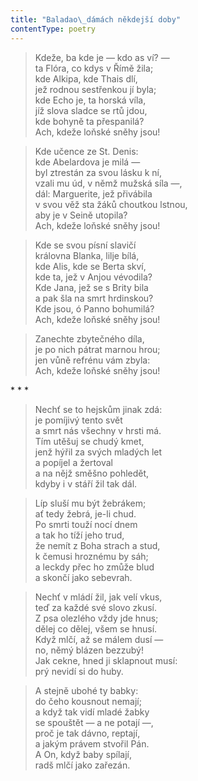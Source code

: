 ```yaml
---
title: "Baladao\_dámách někdejší doby"
contentType: poetry
---
```


<section>

> Kdeže, ba kde je — kdo as ví? —  
> ta Flóra, co kdys v Římě žila;  
> kde Alkipa, kde Thais dlí,  
> jež rodnou sestřenkou jí byla;  
> kde Echo je, ta horská víla,  
> jíž slova sladce se rtů jdou,  
> kde bohyně ta přespanilá?  
> Ach, kdeže loňské sněhy jsou!

> Kde učence ze St. Denis:  
> kde Abelardova je milá —  
> byl ztrestán za svou lásku k ní,  
> vzali mu úd, v němž mužská síla —,  
> dál: Marguerite, jež přivábila  
> v svou věž sta žáků choutkou lstnou,  
> aby je v Seině utopila?  
> Ach, kdeže loňské sněhy jsou!

> Kde se svou písní slavičí  
> královna Blanka, lilje bílá,  
> kde Alis, kde se Berta skví,  
> kde ta, jež v Anjou vévodila?  
> Kde Jana, jež se s Brity bila  
> a pak šla na smrt hrdinskou?  
> Kde jsou, ó Panno bohumilá?  
> Ach, kdeže loňské sněhy jsou!

> Zanechte zbytečného díla,  
> je po nich pátrat marnou hrou;  
> jen vůně refrénu vám zbyla:  
> Ach, kdeže loňské sněhy jsou!

</section>



<section>

\* \* \*

> Nechť se to hejskům jinak zdá:  
> je pomíjivý tento svět  
> a smrt nás všechny v hrsti má.  
> Tím utěšuj se chudý kmet,  
> jenž hýřil za svých mladých let  
> a popíjel a žertoval  
> a na nějž směšno pohledět,  
> kdyby i v stáří žil tak dál.

> Líp sluší mu být žebrákem;  
> ať tedy žebrá, je-li chud.  
> Po smrti touží nocí dnem  
> a tak ho tíží jeho trud,  
> že nemít z Boha strach a stud,  
> k čemusi hroznému by sáh;  
> a leckdy přec ho zmůže blud  
> a skončí jako sebevrah.

> Nechť v mládí žil, jak velí vkus,  
> teď za každé své slovo zkusí.  
> Z psa olezlého vždy jde hnus;  
> dělej co dělej, všem se hnusí.  
> Když mlčí, až se málem dusí —  
> no, němý blázen bezzubý!  
> Jak cekne, hned ji sklapnout musí:  
> prý nevidí si do huby.

> A stejně ubohé ty babky:  
> do čeho kousnout nemají;  
> a když tak vidí mladé žabky  
> se spouštět — a ne potají —,  
> proč je tak dávno, reptají,  
> a jakým právem stvořil Pán.  
> A On, když baby spílají,  
> radš mlčí jako zařezán.

</section>